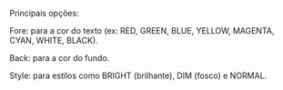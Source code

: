 Principais opções:

Fore: para a cor do texto (ex: RED, GREEN, BLUE, YELLOW, MAGENTA, CYAN, WHITE, BLACK).

Back: para a cor do fundo.

Style: para estilos como BRIGHT (brilhante), DIM (fosco) e NORMAL.
